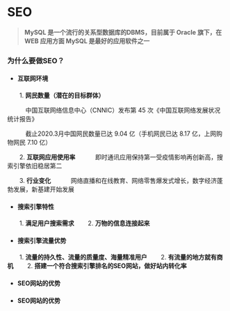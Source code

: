 # SEO
>**MySQL 是一个流行的关系型数据库的DBMS，目前属于 Oracle 旗下，在 WEB 应用方面 MySQL 是最好的应用软件之一**

### 为什么要做SEO？
* #### 互联网环境

&emsp;&emsp;1. **网民数量（潜在的目标群体）**

&emsp;&emsp;&emsp;中国互联网络信息中心（CNNIC）发布第 45 次《中国互联网络发展状况统计报告》

&emsp;&emsp;&emsp;截止2020.3月中国网民数量已达 9.04 亿（手机网民已达 8.17 亿，上网购物网民 7.10 亿）

&emsp;&emsp;2. **互联网应用使用率**
&emsp;&emsp;&emsp;即时通讯应用保持第一受疫情影响再创新高，搜索引擎依旧稳居第二

&emsp;&emsp;3. **行业变化**
&emsp;&emsp;&emsp;网络直播和在线教育、网络零售爆发式增长，数字经济蓬勃发展，新基建开始发展

* #### 搜索引擎特性

&emsp;&emsp;1. **满足用户搜索需求**
&emsp;&emsp;2. **万物的信息连接起来**

* #### 搜索引擎流量优势

&emsp;&emsp;1. **流量的持久性、流量的质量度、海量精准用户**
&emsp;&emsp;2. **有流量的地方就有商机**
&emsp;&emsp;2. **搭建一个符合搜索引擎排名的SEO网站，做好站内转化率**

* #### SEO网站的优势

* #### SEO网站的优势













